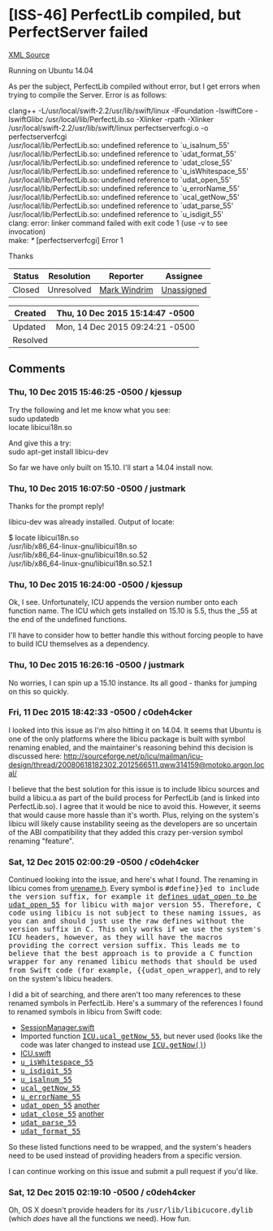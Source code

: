 # [ISS-46] PerfectLib compiled, but PerfectServer failed

[XML Source](../xml/ISS-46.xml)
<p><p>Running on Ubuntu 14.04</p>

<p>As per the subject, PerfectLib compiled without error, but I get errors when trying to compile the Server.  Error is as follows:</p>

<p>clang++ -L/usr/local/swift-2.2/usr/lib/swift/linux -lFoundation -lswiftCore -lswiftGlibc /usr/local/lib/PerfectLib.so -Xlinker -rpath -Xlinker /usr/local/swift-2.2/usr/lib/swift/linux perfectserverfcgi.o -o perfectserverfcgi<br/>
/usr/local/lib/PerfectLib.so: undefined reference to `u_isalnum_55'<br/>
/usr/local/lib/PerfectLib.so: undefined reference to `udat_format_55'<br/>
/usr/local/lib/PerfectLib.so: undefined reference to `udat_close_55'<br/>
/usr/local/lib/PerfectLib.so: undefined reference to `u_isWhitespace_55'<br/>
/usr/local/lib/PerfectLib.so: undefined reference to `udat_open_55'<br/>
/usr/local/lib/PerfectLib.so: undefined reference to `u_errorName_55'<br/>
/usr/local/lib/PerfectLib.so: undefined reference to `ucal_getNow_55'<br/>
/usr/local/lib/PerfectLib.so: undefined reference to `udat_parse_55'<br/>
/usr/local/lib/PerfectLib.so: undefined reference to `u_isdigit_55'<br/>
clang: error: linker command failed with exit code 1 (use -v to see invocation)<br/>
make: <em>*</em> <span class="error">&#91;perfectserverfcgi&#93;</span> Error 1</p>

<p>Thanks</p></p>





Status|Resolution|Reporter|Assignee
------|----------|--------|--------
Closed|Unresolved|[Mark Windrim](justmark)|[Unassigned]($-1)





Created|Thu, 10 Dec 2015 15:14:47 -0500
-------|--------------
Updated|Mon, 14 Dec 2015 09:24:21 -0500
Resolved|


## Comments




### Thu, 10 Dec 2015 15:46:25 -0500 / kjessup 

<p><p>Try the following and let me know what you see:<br/>
sudo updatedb<br/>
locate libicui18n.so</p>

<p>And give this a try:<br/>
sudo apt-get install libicu-dev</p>

<p>So far we have only built on 15.10. I'll start a 14.04 install now.</p></p>


### Thu, 10 Dec 2015 16:07:50 -0500 / justmark 

<p><p>Thanks for the prompt reply!</p>

<p>libicu-dev was already installed.  Output of locate:</p>

<p>$ locate libicui18n.so<br/>
/usr/lib/x86_64-linux-gnu/libicui18n.so<br/>
/usr/lib/x86_64-linux-gnu/libicui18n.so.52<br/>
/usr/lib/x86_64-linux-gnu/libicui18n.so.52.1</p>
</p>


### Thu, 10 Dec 2015 16:24:00 -0500 / kjessup 

<p><p>Ok, I see. Unfortunately, ICU appends the version number onto each function name. The ICU which gets installed on 15.10 is 5.5, thus the _55 at the end of the undefined functions.</p>

<p>I'll have to consider how to better handle this without forcing people to have to build ICU themselves as a dependency.</p></p>


### Thu, 10 Dec 2015 16:26:16 -0500 / justmark 

<p><p>No worries, I can spin up a 15.10 instance.  Its all good - thanks for jumping on this so quickly.</p></p>


### Fri, 11 Dec 2015 18:42:33 -0500 / c0deh4cker 

<p><p>I looked into this issue as I'm also hitting it on 14.04. It seems that Ubuntu is one of the only platforms where the libicu package is built with symbol renaming enabled, and the maintainer's reasoning behind this decision is discussed here: <a href="http://sourceforge.net/p/icu/mailman/icu-design/thread/20080618182302.2012566511.qww314159@motoko.argon.local/" class="external-link" rel="nofollow">http://sourceforge.net/p/icu/mailman/icu-design/thread/20080618182302.2012566511.qww314159@motoko.argon.local/</a></p>

<p>I believe that the best solution for this issue is to include libicu sources and build a libicu.a as part of the build process for PerfectLib (and is linked into PerfectLib.so). I agree that it would be nice to avoid this. However, it seems that would cause more hassle than it's worth. Plus, relying on the system's libicu will likely cause instability seeing as the developers are so uncertain of the ABI compatibility that they added this crazy per-version symbol renaming "feature".</p></p>


### Sat, 12 Dec 2015 02:00:29 -0500 / c0deh4cker 

<p><p>Continued looking into the issue, and here's what I found. The renaming in libicu comes from <a href="https://github.com/PerfectlySoft/Perfect/blob/12b0729c4e7f679d03c42565178c35bd5f2bd529/PerfectLib/linked/ICU/unicode/urename.h" class="external-link" rel="nofollow">urename.h</a>. Every symbol is <tt>#define}}ed to include the version suffix, for example it <a href="https://github.com/PerfectlySoft/Perfect/blob/12b0729c4e7f679d03c42565178c35bd5f2bd529/PerfectLib/linked/ICU/unicode/urename.h#L817" class="external-link" rel="nofollow">defines <tt>udat_open</tt> to be <tt>udat_open_55</tt></a> for libicu with major version 55. Therefore, C code using libicu is not subject to these naming issues, as you can and should just use the raw defines without the version suffix in C. This only works if we use the system's ICU headers, however, as they will have the macros providing the correct version suffix. This leads me to believe that the best approach is to provide a C function wrapper for any renamed libicu methods that should be used from Swift code (for example, {{udat_open_wrapper</tt>), and to rely on the system's libicu headers.</p>

<p>I did a bit of searching, and there aren't too many references to these renamed symbols in PerfectLib. Here's a summary of the references I found to renamed symbols in libicu from Swift code:</p>

<ul>
	<li><a href="https://github.com/PerfectlySoft/Perfect/blob/e319ecfde078c2a08417eb1887d679a1d13827d3/PerfectLib/SessionManager.swift" class="external-link" rel="nofollow">SessionManager.swift</a></li>
	<li>Imported function <a href="https://github.com/PerfectlySoft/Perfect/blob/e319ecfde078c2a08417eb1887d679a1d13827d3/PerfectLib/SessionManager.swift#L28" class="external-link" rel="nofollow"><tt>ICU.ucal_getNow_55</tt></a>, but never used (looks like the code was later changed to instead use <a href="https://github.com/PerfectlySoft/Perfect/blob/e319ecfde078c2a08417eb1887d679a1d13827d3/PerfectLib/SessionManager.swift#L225" class="external-link" rel="nofollow"><tt>ICU.getNow()</tt></a>)</li>
	<li><a href="https://github.com/PerfectlySoft/Perfect/blob/e319ecfde078c2a08417eb1887d679a1d13827d3/PerfectLib/ICU.swift" class="external-link" rel="nofollow">ICU.swift</a></li>
	<li><a href="https://github.com/PerfectlySoft/Perfect/blob/e319ecfde078c2a08417eb1887d679a1d13827d3/PerfectLib/ICU.swift#L34" class="external-link" rel="nofollow"><tt>u_isWhitespace_55</tt></a></li>
	<li><a href="https://github.com/PerfectlySoft/Perfect/blob/e319ecfde078c2a08417eb1887d679a1d13827d3/PerfectLib/ICU.swift#L38" class="external-link" rel="nofollow"><tt>u_isdigit_55</tt></a></li>
	<li><a href="https://github.com/PerfectlySoft/Perfect/blob/e319ecfde078c2a08417eb1887d679a1d13827d3/PerfectLib/ICU.swift#L42" class="external-link" rel="nofollow"><tt>u_isalnum_55</tt></a></li>
	<li><a href="https://github.com/PerfectlySoft/Perfect/blob/e319ecfde078c2a08417eb1887d679a1d13827d3/PerfectLib/ICU.swift#L59" class="external-link" rel="nofollow"><tt>ucal_getNow_55</tt></a></li>
	<li><a href="https://github.com/PerfectlySoft/Perfect/blob/e319ecfde078c2a08417eb1887d679a1d13827d3/PerfectLib/ICU.swift#L76" class="external-link" rel="nofollow"><tt>u_errorName_55</tt></a></li>
	<li><a href="https://github.com/PerfectlySoft/Perfect/blob/e319ecfde078c2a08417eb1887d679a1d13827d3/PerfectLib/ICU.swift#L109" class="external-link" rel="nofollow"><tt>udat_open_55</tt></a> <a href="https://github.com/PerfectlySoft/Perfect/blob/e319ecfde078c2a08417eb1887d679a1d13827d3/PerfectLib/ICU.swift#L153" class="external-link" rel="nofollow">another</a></li>
	<li><a href="https://github.com/PerfectlySoft/Perfect/blob/e319ecfde078c2a08417eb1887d679a1d13827d3/PerfectLib/ICU.swift#L115" class="external-link" rel="nofollow"><tt>udat_close_55</tt></a> <a href="https://github.com/PerfectlySoft/Perfect/blob/e319ecfde078c2a08417eb1887d679a1d13827d3/PerfectLib/ICU.swift#L159" class="external-link" rel="nofollow">another</a></li>
	<li><a href="https://github.com/PerfectlySoft/Perfect/blob/e319ecfde078c2a08417eb1887d679a1d13827d3/PerfectLib/ICU.swift#L118" class="external-link" rel="nofollow"><tt>udat_parse_55</tt></a></li>
	<li><a href="https://github.com/PerfectlySoft/Perfect/blob/e319ecfde078c2a08417eb1887d679a1d13827d3/PerfectLib/ICU.swift#L163" class="external-link" rel="nofollow"><tt>udat_format_55</tt></a></li>
</ul>


<p>So these listed functions need to be wrapped, and the system's headers need to be used instead of providing headers from a specific version.</p>

<p>I can continue working on this issue and submit a pull request if you'd like.</p></p>


### Sat, 12 Dec 2015 02:19:10 -0500 / c0deh4cker 

<p><p>Oh, OS X doesn't provide headers for its <tt>/usr/lib/libicucore.dylib</tt> (which <em>does</em> have all the functions we need). How fun.</p></p>


